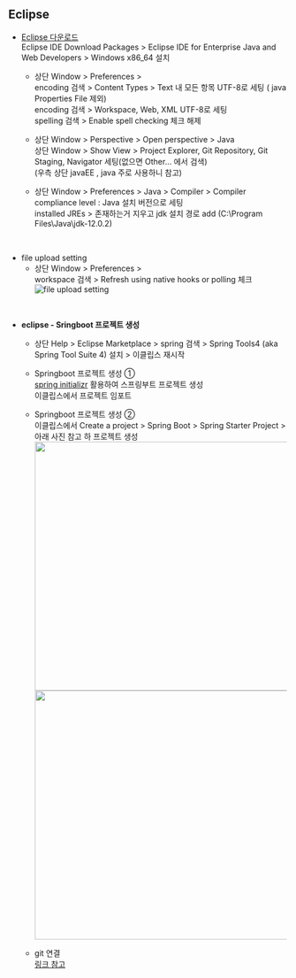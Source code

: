 ## Eclipse

- [Eclipse 다운로드](https://www.eclipse.org/downloads/)   
  Eclipse IDE Download Packages > Eclipse IDE for Enterprise Java and Web Developers > Windows x86_64 설치   

  - 상단 Window > Preferences >   
    encoding 검색 > Content Types > Text 내 모든 항목 UTF-8로 세팅 ( java Properties File 제외)	   
    encoding 검색 > Workspace, Web, XML  UTF-8로 세팅   
    spelling 검색 > Enable spell checking 체크 해제   


  - 상단 Window > Perspective > Open perspective > Java   
    상단 Window > Show View > Project Explorer, Git Repository, Git Staging, Navigator 세팅(없으면 Other... 에서 검색)   
    (우측 상단 javaEE , java 주로 사용하니 참고)

  - 상단 Window > Preferences > Java > 
    Compiler > Compiler compliance level : Java 설치 버전으로 세팅   
    installed JREs > 존재하는거 지우고 jdk 설치 경로 add (C:\Program Files\Java\jdk-12.0.2)   
<br>

- file upload setting   
  - 상단 Window > Preferences >   
    workspace 검색 > Refresh using native hooks or polling 체크   
    ![file upload setting](https://github.com/Son-Sumin/mine/assets/114986832/1d6a321a-56e0-4868-b133-0fe7349aa925)
<br>

- **eclipse - Sringboot 프로젝트 생성**   
  - 상단 Help > Eclipse Marketplace > spring 검색 > Spring Tools4 (aka Spring Tool Suite 4) 설치 > 이클립스 재시작   

  - Springboot 프로젝트 생성 ①   
    [spring initializr](https://start.spring.io/) 활용하여 스프링부트 프로젝트 생성   
    이클립스에서 프로젝트 임포트   

  - Springboot 프로젝트 생성 ②   
    이클립스에서 Create a project > Spring Boot > Spring Starter Project > 아래 사진 참고 하 프로젝트 생성  
    <img src="https://github.com/Son-Sumin/mine/assets/114986832/b0e4528e-603f-4641-8f24-679e5df38e55" width="600" height="450"/>   
    <img src="https://github.com/Son-Sumin/mine/assets/114986832/c501489e-0bac-4151-9026-b54a3ce0483f" width="600" height="450"/>   

  - git 연결   
    [링크 참고](https://github.com/Son-Sumin/mine/blob/main/git.md)   
